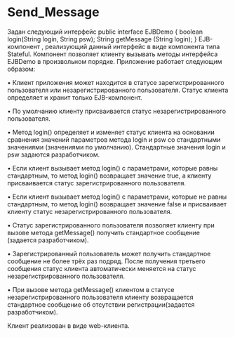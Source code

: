 # Send_Message
Задан следующий интерфейс 
public interface EJBDemo { 
   boolean login(String login, String psw); 
   String getMessage (String login); 
} 
   EJB-компонент , реализующий данный интерфейс в виде компонента типа 
Stateful. Компонент позволяет клиенту вызывать методы интерфейса EJBDemo 
в произвольном порядке. Приложение работает следующим образом: 

• ​Клиент приложения может находится в статусе зарегистрированного пользователя 
или незарегистрированного пользователя. Статус клиента определяет и хранит только 
EJB-компонент. 

• ​По умолчанию клиенту присваивается статус незарегистрированного пользователя. 

• ​Метод login() определяет и изменяет статус клиента на основании сравнения 
значений параметров метода login и psw со  стандартными значениями (значениями 
по умолчанию). Стандартные значения login и psw задаются разработчиком. 

• ​Если клиент вызывает метод login() с параметрами, которые равны стандартным, то 
метод login() возвращает значение true, а клиенту присваивается статус 
зарегистрированного пользователя. 

• ​Если клиент вызывает метод login() с параметрами, которые не равны стандартным, 
то метод login() возвращает значение false и присваивает клиенту статус 
незарегистрированного пользователя. 

• ​Статус зарегистрированного пользователя позволяет клиенту при вызове метода 
getMessage() получить стандартное сообщение (задается разработчиком). 

• ​Зарегистрированный пользователь может получить стандартное сообщение не более 
трёх раз подряд. После получения третьего сообщения статус клиента автоматически 
меняется на статус незарегистрированного пользователя. 

• ​При вызове метода getMessage() клиентом в статусе незарегистрированного 
пользователя клиенту возвращается  стандартное сообщение об отсутствии 
регистрации(задается разработчиком). 

Клиент реализован в виде web-клиента. 
